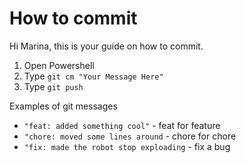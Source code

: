 # How to commit

Hi Marina, this is your guide on how to commit.

1. Open Powershell
2. Type `git cm "Your Message Here"`
3. Type `git push`

Examples of git messages 
* `"feat: added something cool"` - feat for feature
* `"chore: moved some lines around` - chore for chore
* `"fix: made the robot stop exploading` - fix a bug
